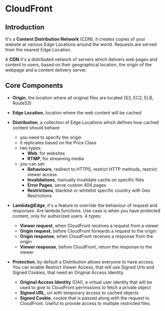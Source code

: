 # CloudFront #

## Introduction ##

It's a **Content Distribution Network** (CDN), it creates copies of your website at various Edge Locations around the world. Requests are served from the nearest Edge Location.

A **CDN** it's a distributed network of servers which delivers web pages and content to users, based on their geographical location, the origin of the webpage and a content delivery server.

## Core Components ##

* **Origin**, the location where all original files are located (S3, EC2, ELB, Route53)
* **Edge Location**, location where the web content will be cached
* **Distribution**, a collection of Edge Locations which defines how cached content should behave
  * you need to specify the origin
  * it replicates based on the Price Class
  * two types:
    * **Web**, for websites
    * **RTMP**, for streaming media
  * you can set:
    * **Behaviours**, redirect to HTTPS, restrict HTTP methods, restrict viewer access
    * **Invalidations**, manually invalidate cache on specific files
    * **Error Pages**, serve custom 404 pages
    * **Restrictions**, blacklist or whitelist specific country with Geo Restrictions

* **Lambda@Edge**, it's a feature to override the behaviour of request and responses. Are lambda functions. Use case is when you have protected content, only for authorized users. 4 types:
  * **Viewer request**, when CloudFront receives a request from a viewer
  * **Origin request**, before CloudFront forwards a request to the origin
  * **Origin response**, when CloudFront receives a response from the origin
  * **Viewer response**, before CloudFront, return the response to the viewer

* **Protection**, by default a Distribution allows everyone to have access. You can enable Restrict Viewer Access, that will use Signed Urls and Signed Cookies, that need an Original Access Identity.
  * **Original Access Identity** (OAI), a virtual user identity that will be used to give to CloudFront permissions to fetch a private object
  * **Signed URL**, url with temporary access to cached objects
  * **Signed Cookie**, cookie that is passed along with the request to CloudFront. Useful to provide access to multiple restricted files
